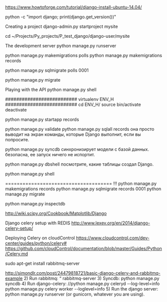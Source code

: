 https://www.howtoforge.com/tutorial/django-install-ubuntu-14.04/


python -c "import django; print(django.get_version())"

Creating a project
django-admin.py startproject mysite

cd ~/Projects/Py_projects/P_test_django/django-user/mysite

The development server
python manage.py runserver


python manage.py makemigrations polls
python manage.py makemigrations records

python manage.py sqlmigrate polls 0001

python manage.py migrate



Playing with the API
python manage.py shell






########################## virtualenv ENV_H ##########################
cd ENV_H/
source bin/activate
deactivate




python manage.py startapp records

python manage.py validate
python manage.py sqlall records она просто выводит на экран команды,
которые Django выполнит, если вы попросите.

python manage.py syncdb синхронизирует модели с базой данных. безопасна, ее запуск
ничего не испортит.

python manage.py dbshell    посмотрите, какие таблицы создал Django.



python manage.py shell


===================================== !!!
python manage.py makemigrations records
python manage.py sqlmigrate records 0001
python manage.py migrate

python manage.py inspectdb



http://wiki.scipy.org/Cookbook/Matplotlib/Django


Django celery setup with REDIS
http://www.lexev.org/en/2014/django-celery-setup/


Deploying Celery on cloudControl
https://www.cloudcontrol.com/dev-center/guides/python/celery#
https://github.com/cloudControl/documentation/blob/master/Guides/Python/Celery.md

sudo apt-get install rabbitmq-server

http://simondlr.com/post/24479818721/basic-django-celery-and-rabbitmq-example
2) Run rabbitmq: “
    rabbitmq-server
3) Syncdb: 
    python manage.py syncdb
4) Run django-celery:
    //python manage.py celeryd --log-level=info
    python manage.py celery worker --loglevel=info
5) Run the django server: 
    python manage.py runserver (or gunicorn, whatever you are using).